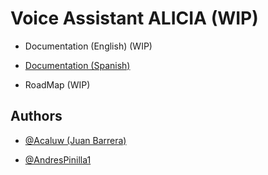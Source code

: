 # Voice Assistant ALICIA (WIP)

- Documentation (English) (WIP)

- [Documentation (Spanish)](https://github.com/Acaluw/ALICIA/tree/main/es)

- RoadMap (WIP)

## Authors

- [@Acaluw (Juan Barrera)](https://github.com/Acaluw)

- [@AndresPinilla1](https://github.com/AndresPinilla1)
